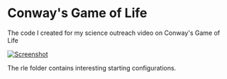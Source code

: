 # Conway's Game of Life

The code I created for my science outreach video on Conway's Game of Life

[![Screenshot](https://github.com/user-attachments/assets/28d7cb8d-6f0a-4e56-95c7-070921fb882c)](https://www.youtube.com/watch?v=S-W0NX97DB0)

The rle folder contains interesting starting configurations.
